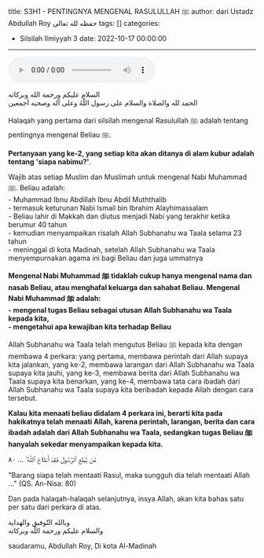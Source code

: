 title: S3H1 - PENTINGNYA MENGENAL RASULULLAH ﷺ
author: dari Ustadz Abdullah Roy حفظه لله تعالى
tags: []
categories:
  - Silsilah Ilmiyyah 3
date: 2022-10-17 00:00:00
---
<audio controls="" src="https://docs.google.com/uc?export=open&id=1-7VR5h6s5Ai8tBjIi27yquHTeLx4VEwN"></audio>

<div class="dalil">
  السلام عليكم ورحمة الله وبركاته
  <br>
  الحمد لله والصلاة والسلام على رسول اللَّهُ وعلى آله وصحبه أجمعين
</div>

Halaqah yang pertama dari silsilah mengenal Rasulullah ﷺ adalah tentang pentingnya mengenal Beliau ﷺ.

**Pertanyaan yang ke-2, yang setiap kita akan ditanya di alam kubur adalah tentang 'siapa nabimu?'**. 
  
<p>
  Wajib atas setiap Muslim dan Muslimah untuk mengenal Nabi Muhammad ﷺ. Beliau adalah:
  <br>- Muhammad Ibnu Abdillah Ibnu Abdil Muththalib
  <br>- termasuk keturunan Nabi Ismail bin Ibrahim Alayhimassalam
  <br>- Beliau lahir di Makkah dan diutus menjadi Nabi yang terakhir ketika berumur 40 tahun
  <br>- kemudian menyampaikan risalah Allah Subhanahu wa Taala selama 23 tahun
  <br>- meninggal di kota Madinah, setelah Allah Subhanahu wa Taala menyempurnakan agama ini bagi Beliau dan juga ummatnya
</p>

<p>
  <b>Mengenal Nabi Muhammad ﷺ tidaklah cukup hanya mengenal nama dan nasab Beliau, atau menghafal keluarga dan sahabat Beliau. Mengenal Nabi Muhammad ﷺ adalah:
  <br>- mengenal tugas Beliau sebagai utusan Allah Subhanahu wa Taala kepada kita,
  <br>- mengetahui apa kewajiban kita terhadap Beliau</b>
</p>

Allah Subhanahu wa Taala telah mengutus Beliau ﷺ kepada kita dengan membawa 4 perkara:
yang pertama, membawa perintah dari Allah supaya kita jalankan,
yang ke-2, membawa larangan dari Allah Subhanahu wa Taala supaya kita jauhi,
yang ke-3, membawa berita dari Allah Subhanahu wa Taala supaya kita benarkan,
yang ke-4, membawa tata cara ibadah dari Allah Subhanahu wa Taala supaya kita beribadah kepada Allah dengan cara tersebut.

**Kalau kita menaati beliau didalam 4 perkara ini, berarti kita pada hakikatnya telah menaati Allah, karena perintah, larangan, berita dan cara ibadah adalah dari Allah Subhanahu wa Taala, sedangkan tugas Beliau ﷺ hanyalah sekedar menyampaikan kepada kita.**

<div class="dalil">
  مَّن يُطِعِ ٱلرَّسُولَ فَقَدْ أَطَااعَ ٱللَّهَ ۖ ... ٨٠ 
  <p>
  "Barang siapa telah mentaati Rasul, maka sungguh dia telah mentaati Allah ..." (QS. An-Nisa: 80)
  </p>
</div>

Dan pada halaqah-halaqah selanjutnya, insya Allah, akan kita bahas satu per satu dari perkara di atas.

<div class="dalil">
  وبالله التّوفيق والهداية
  <br>
  والسلام عليكم ورحمة اللّه وبركاته
</div>

<p class="signature">
  saudaramu, Abdullah Roy, 
  Di kota Al-Madinah
</p>
